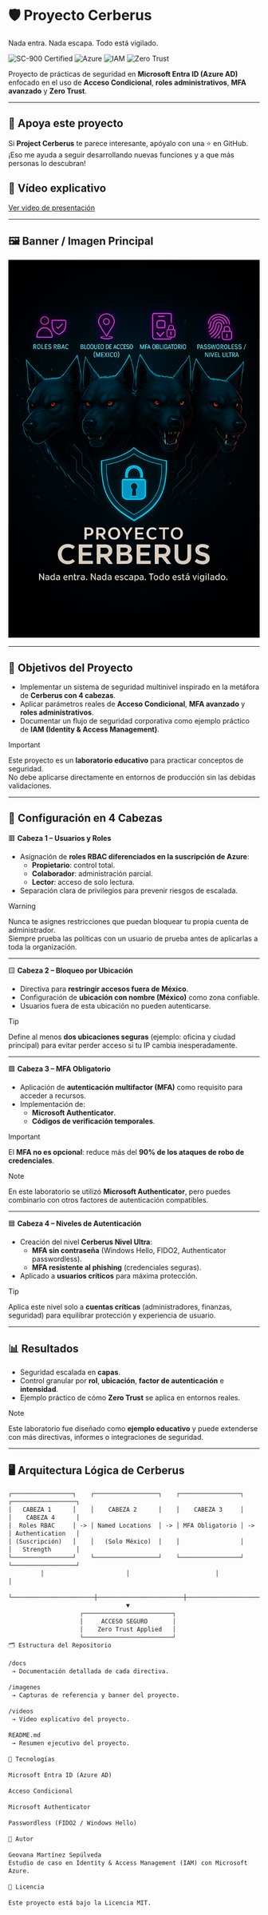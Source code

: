 # 🛡️ Proyecto Cerberus  
Nada entra. Nada escapa. Todo está vigilado.  

![SC-900 Certified](https://img.shields.io/badge/Microsoft%20SC--900-Certified-blue)
![Azure](https://img.shields.io/badge/Microsoft%20Azure-Cloud%20Security-0078D4?logo=microsoftazure)
![IAM](https://img.shields.io/badge/Identity%20%26%20Access%20Management-IAM-orange)
![Zero Trust](https://img.shields.io/badge/Zero%20Trust-Security-green)

Proyecto de prácticas de seguridad en **Microsoft Entra ID (Azure AD)** enfocado en el uso de **Acceso Condicional**, **roles administrativos**, **MFA avanzado** y **Zero Trust**.

---

## 🙌 Apoya este proyecto
Si **Project Cerberus** te parece interesante, apóyalo con una ⭐ en GitHub.  
¡Eso me ayuda a seguir desarrollando nuevas funciones y a que más personas lo descubran!

## 🎥 Vídeo explicativo
[Ver video de presentación](./videos/video-cerberus.mp4)

---

## 🖼️ Banner / Imagen Principal
![Proyecto Cerberus](./imagenes/proyecto-cerberus.png)

---

## 📌 Objetivos del Proyecto
- Implementar un sistema de seguridad multinivel inspirado en la metáfora de **Cerberus con 4 cabezas**.  
- Aplicar parámetros reales de **Acceso Condicional**, **MFA avanzado** y **roles administrativos**.  
- Documentar un flujo de seguridad corporativa como ejemplo práctico de **IAM (Identity & Access Management)**.

> [!IMPORTANT]
> Este proyecto es un **laboratorio educativo** para practicar conceptos de seguridad.  
> No debe aplicarse directamente en entornos de producción sin las debidas validaciones.

---

## 🔑 Configuración en 4 Cabezas

🟥 **Cabeza 1 – Usuarios y Roles**  
- Asignación de **roles RBAC diferenciados en la suscripción de Azure**:
  - **Propietario**: control total.  
  - **Colaborador**: administración parcial.  
  - **Lector**: acceso de solo lectura.  
- Separación clara de privilegios para prevenir riesgos de escalada.

> [!WARNING]
> Nunca te asignes restricciones que puedan bloquear tu propia cuenta de administrador.  
> Siempre prueba las políticas con un usuario de prueba antes de aplicarlas a toda la organización.

---

🟨 **Cabeza 2 – Bloqueo por Ubicación**  
- Directiva para **restringir accesos fuera de México**.  
- Configuración de **ubicación con nombre (México)** como zona confiable.  
- Usuarios fuera de esta ubicación no pueden autenticarse.

> [!TIP]
> Define al menos **dos ubicaciones seguras** (ejemplo: oficina y ciudad principal) para evitar perder acceso si tu IP cambia inesperadamente.

---

🟩 **Cabeza 3 – MFA Obligatorio**  
- Aplicación de **autenticación multifactor (MFA)** como requisito para acceder a recursos.  
- Implementación de:
  - **Microsoft Authenticator**.  
  - **Códigos de verificación temporales**.

> [!IMPORTANT]
> El **MFA no es opcional**: reduce más del **90% de los ataques de robo de credenciales**.

> [!NOTE]
> En este laboratorio se utilizó **Microsoft Authenticator**, pero puedes combinarlo con otros factores de autenticación compatibles.

---

🟦 **Cabeza 4 – Niveles de Autenticación**  
- Creación del nivel **Cerberus Nivel Ultra**:
  - **MFA sin contraseña** (Windows Hello, FIDO2, Authenticator passwordless).
  - **MFA resistente al phishing** (credenciales seguras).
- Aplicado a **usuarios críticos** para máxima protección.

> [!TIP]
> Aplica este nivel solo a **cuentas críticas** (administradores, finanzas, seguridad) para equilibrar protección y experiencia de usuario.

---

## 📊 Resultados
- Seguridad escalada en **capas**.  
- Control granular por **rol**, **ubicación**, **factor de autenticación** e **intensidad**.  
- Ejemplo práctico de cómo **Zero Trust** se aplica en entornos reales.

> [!NOTE]
> Este laboratorio fue diseñado como **ejemplo educativo** y puede extenderse con más directivas, informes o integraciones de seguridad.

---

## 🖥️ Arquitectura Lógica de Cerberus

```text
┌─────────────────┐    ┌──────────────────┐    ┌─────────────────┐    ┌──────────────────┐
│   CABEZA 1      │    │    CABEZA 2      │    │    CABEZA 3     │    │    CABEZA 4      │
│  Roles RBAC     │ -> │ Named Locations  │ -> │ MFA Obligatorio │ -> │ Authentication   │
│ (Suscripción)   │    │   (Solo México)  │    │                 │    │   Strength       │
└─────────────────┘    └──────────────────┘    └─────────────────┘    └──────────────────┘
         │                       │                        │                       │
         └───────────────────────┼────────────────────────┼───────────────────────┘
                                 ▼
                    ┌─────────────────────────┐
                    │     ACCESO SEGURO       │
                    │    Zero Trust Applied   │
                    └─────────────────────────┘
🗂️ Estructura del Repositorio

/docs
 → Documentación detallada de cada directiva.

/imagenes
 → Capturas de referencia y banner del proyecto.

/videos
 → Video explicativo del proyecto.

README.md
 → Resumen ejecutivo del proyecto.

🚀 Tecnologías

Microsoft Entra ID (Azure AD)

Acceso Condicional

Microsoft Authenticator

Passwordless (FIDO2 / Windows Hello)

📌 Autor

Geovana Martínez Sepúlveda
Estudio de caso en Identity & Access Management (IAM) con Microsoft Azure.

📜 Licencia

Este proyecto está bajo la Licencia MIT.

